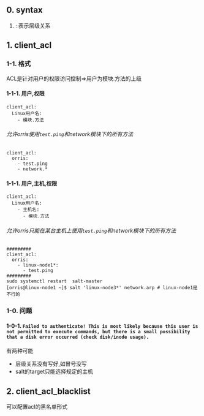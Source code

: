 ## 0. syntax
1. `:`表示层级关系
## 1. client_acl
### 1-1. 格式
ACL是针对用户的权限访问控制=>用户为模块.方法的上级
#### 1-1-1. 用户,权限
```
client_acl:
  Linux用户名:
    - 模块.方法
```
###### 允许orris使用`test.ping`和network模块下的所有方法
```
client_acl:
  orris:
    - test.ping
    - network.*
```
#### 1-1-1. 用户,主机,权限

```
client_acl:
  Linux用户名:
    - 主机名:
      - 模块.方法
```
###### 允许orris只能在某台主机上使用`test.ping`和network模块下的所有方法
```
#########
client_acl:
  orris:
    - linux-node1*:
      - test.ping
#########
sudo systemctl restart  salt-master
[orris@linux-node1 ~]$ salt 'linux-node3*' network.arp # linux-node1是不行的
```
### 1-0. 问题
#### 1-0-1. `Failed to authenticate! This is most likely because this user is not permitted to execute commands, but there is a small possibility that a disk error occurred (check disk/inode usage).`
有两种可能
+ 层级关系没有写好,如冒号没写
+ salt的target只能选择规定的主机


## 2. client_acl_blacklist
可以配置acl的黑名单形式



